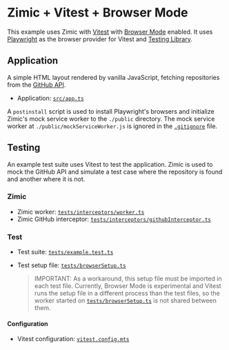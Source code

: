 <h1>
  Zimic + Vitest + Browser Mode
</h2>

This example uses Zimic with [Vitest](https://vitest.dev) with [Browser Mode](https://vitest.dev/guide/browser) enabled.
It uses [Playwright](https://playwright.dev) as the browser provider for Vitest and
[Testing Library](https://testing-library.com).

## Application

A simple HTML layout rendered by vanilla JavaScript, fetching repositories from the
[GitHub API](https://docs.github.com/en/rest).

- Application: [`src/app.ts`](./src/app.ts)

A `postinstall` script is used to install Playwright's browsers and initialize Zimic's mock service worker to the
`./public` directory. The mock service worker at `./public/mockServiceWorker.js` is ignored in the
[`.gitignore`](./.gitignore) file.

## Testing

An example test suite uses Vitest to test the application. Zimic is used to mock the GitHub API and simulate a test case
where the repository is found and another where it is not.

### Zimic

- Zimic worker: [`tests/interceptors/worker.ts`](./tests/interceptors/worker.ts)
- Zimic GitHub interceptor: [`tests/interceptors/githubInterceptor.ts`](./tests/interceptors/githubInterceptor.ts)

### Test

- Test suite: [`tests/example.test.ts`](./tests/example.test.ts)

- Test setup file: [`tests/browserSetup.ts`](./tests/browserSetup.ts)

  > IMPORTANT: As a workaround, this setup file must be imported in each test file. Currently, Browser Mode is
  > experimental and Vitest runs the setup file in a different process than the test files, so the worker started on
  > [`tests/browserSetup.ts`](./tests/browserSetup.ts) is not shared between them.

#### Configuration

- Vitest configuration: [`vitest.config.mts`](./vitest.config.mts)
